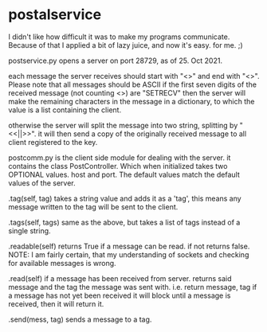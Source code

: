 # postalservice
I didn't like how difficult it was to make my programs communicate. Because of that I applied a bit of lazy juice, and now it's easy. for me. ;)

postservice.py opens a server on port 28729, as of 25. Oct 2021.

each message the server receives should start with "<<START>>" and end with "<<END>>". Please note that all messages should be ASCII
  if the first seven digits of the received message (not counting <<START>>) are "SETRECV" then
    the server will make the remaining characters in the message in a dictionary, to which the value is a list containing the client.
 
  otherwise the server will split the message into two string, splitting by "<<||>>". it will then send a copy of the originally received message to all client registered to the key.

  

postcomm.py is the client side module for dealing with the server.
  it contains the class PostController. Which when initialized takes two OPTIONAL values. host and port. The default values match the default values of the server.
  
  .tag(self, tag)
    takes a string value and adds it as a 'tag', this means any message written to the tag will be sent to the client.
  
  .tags(self, tags)
    same as the above, but takes a list of tags instead of a single string.
  
  .readable(self)
    returns True if a message can be read. if not returns false.
    NOTE: I am fairly certain, that my understanding of sockets and checking for available messages is wrong.
  
  .read(self)
    if a message has been received from server. returns said message and the tag the message was sent with. i.e. return message, tag
    if a message has not yet been received it will block until a message is received, then it will return it.
  
  .send(mess, tag)
    sends a message to a tag.
